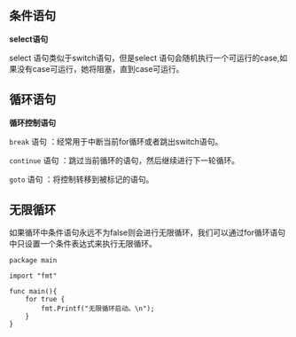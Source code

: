 ## 条件语句 ##
**select语句**

select 语句类似于switch语句，但是select 语句会随机执行一个可运行的case,如果没有case可运行，她将阻塞，直到case可运行。

## 循环语句 ##

**循环控制语句**

`break` 语句 ：经常用于中断当前for循环或者跳出switch语句。

`continue` 语句 ：跳过当前循环的语句，然后继续进行下一轮循环。

`goto`	语句 ：将控制转移到被标记的语句。

## 无限循环 ##

如果循环中条件语句永远不为false则会进行无限循环，我们可以通过for循环语句中只设置一个条件表达式来执行无限循环。

    package main
	
	import "fmt"

	func main(){
		for true {
			fmt.Printf("无限循环启动。\n");
		}
	}